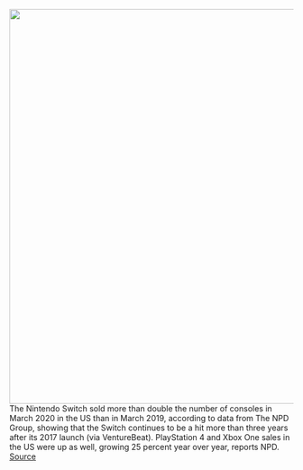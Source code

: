 <img src='https://cdn.vox-cdn.com/thumbor/TE2PpRaPVlvcCeRY_aHHMViM9m4=/0x0:2040x1360/1200x800/filters:focal(857x517:1183x843)/cdn.vox-cdn.com/uploads/chorus_image/image/66684699/Nintendo_Switch.0.jpg' width='700px' /><br/>
The Nintendo Switch sold more than double the number of consoles in March 2020 in the US than in March 2019, according to data from The NPD Group, showing that the Switch continues to be a hit more than three years after its 2017 launch (via VentureBeat). PlayStation 4 and Xbox One sales in the US were up as well, growing 25 percent year over year, reports NPD.
<a href='https://www.theverge.com/2020/4/21/21229666/nintendo-switch-march-npd-sales-playstation-4-xbox-one-animal-crossing'> Source <a/>